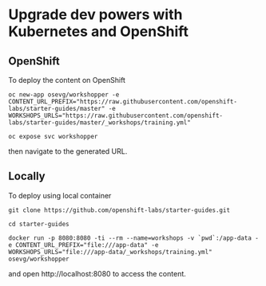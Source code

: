 # Upgrade dev powers with Kubernetes and OpenShift

## OpenShift

To deploy the content on OpenShift

```
oc new-app osevg/workshopper -e CONTENT_URL_PREFIX="https://raw.githubusercontent.com/openshift-labs/starter-guides/master" -e WORKSHOPS_URLS="https://raw.githubusercontent.com/openshift-labs/starter-guides/master/_workshops/training.yml"

oc expose svc workshopper
```

then navigate to the generated URL.

## Locally

To deploy using local container

```
git clone https://github.com/openshift-labs/starter-guides.git

cd starter-guides

docker run -p 8080:8080 -ti --rm --name=workshops -v `pwd`:/app-data -e CONTENT_URL_PREFIX="file:///app-data" -e WORKSHOPS_URLS="file:///app-data/_workshops/training.yml" osevg/workshopper
```

and open http://localhost:8080 to access the content.

